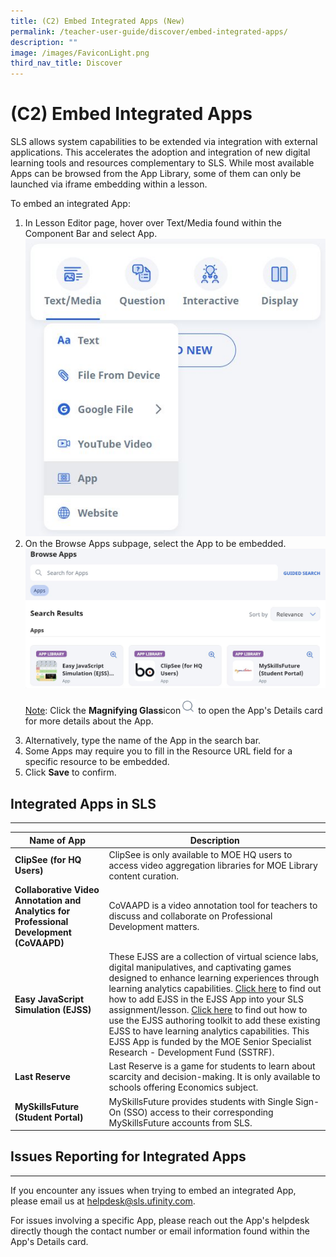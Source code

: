 ```yaml
---
title: (C2) Embed Integrated Apps (New)
permalink: /teacher-user-guide/discover/embed-integrated-apps/
description: ""
image: /images/FaviconLight.png
third_nav_title: Discover
---
```

<h1 class="page-title">(C2) Embed Integrated Apps</h1>
<p>SLS allows system capabilities to be extended via integration with external applications. This accelerates the adoption and integration of new digital learning tools and resources complementary to SLS. While most available Apps can be browsed from the App Library, some of them can only be launched via iframe embedding within a lesson.</p>
<p>To embed an integrated App:</p>
<ol>
<li>In Lesson Editor page, hover over Text/Media found within the Component Bar and select App.</li>
<a target="_blank" href="/images/2Teacher/d-apps1.JPG"><img alt="Apps" src="/images/2Teacher/d-apps1.JPG"></a>
<li>On the Browse Apps subpage, select the App to be embedded.</li>
<a target="_blank" href="/images/2Teacher/d-apps2.JPG"><img alt="Apps" src="/images/2Teacher/d-apps2.JPG"></a>
<p><u>Note</u>: Click the <strong>Magnifying Glass</strong>icon<img src="/images/Icons/Search.svg" style="width:1.5rem; display: inline;"> to open the App's Details card for more details about the App.</p>
<li>Alternatively, type the name of the App in the search bar.</li>
<li>Some Apps may require you to fill in the Resource URL field for a specific resource to be embedded.</li>
<li>Click <strong>Save</strong> to confirm.</li>
</ol>
<!--
<a href="/images/2Teacher/D-Apps1.png" target="_blank"><img src="/images/2Teacher/D-Apps1.png" alt="Apps"></a>
-->
<h2>Integrated Apps in SLS</h2>
<hr>
<table>
<thead>
<tr>
<th>Name of App</th>
<th>Description</th>
</tr>
</thead>
<tbody>
<tr>
</tr>
<tr><td><strong>ClipSee (for HQ Users)</strong></td>
<td>ClipSee is only available to MOE HQ users to access video aggregation libraries for MOE Library content curation.</td></tr>
<tr><td><strong>Collaborative Video Annotation and Analytics for Professional Development (CoVAAPD)</strong></td>
<td>CoVAAPD is a video annotation tool for teachers to discuss and collaborate on Professional Development matters.</td></tr>
<tr><td><strong>Easy JavaScript Simulation (EJSS)</strong></td>
<td>These EJSS are a collection of virtual science labs, digital manipulatives, and captivating games designed to enhance learning experiences through learning analytics capabilities. <a href="https://go.gov.sg/ejss1" target="_blank">Click here</a> to find out how to add EJSS in the EJSS App into your SLS assignment/lesson. <a href="https://go.gov.sg/ejss2" target="_blank">Click here</a> to find out how to use the EJSS authoring toolkit to add these existing EJSS to have learning analytics capabilities. This EJSS App is funded by the MOE Senior Specialist Research - Development Fund (SSTRF).</td></tr>
<tr><td><strong>Last Reserve</strong></td>
<td>Last Reserve is a game for students to learn about scarcity and decision-making. It is only available to schools offering Economics subject.</td></tr>
<tr><td><strong>MySkillsFuture (Student Portal)</strong></td>
<td>MySkillsFuture provides students with Single Sign-On (SSO) access to their corresponding MySkillsFuture accounts from SLS.</td></tr>
</tbody>
</table>
<h2 class="section-title">Issues Reporting for Integrated Apps</h2>
<hr>
<p>If you encounter any issues when trying to embed an integrated App, please&nbsp;email us&nbsp;at <a href="mailto:helpdesk@sls.ufinity.com">helpdesk@sls.ufinity.com</a>.</p>
<p>For issues involving a specific App, please reach out the App's helpdesk directly though the contact number or email information found within the App's Details card.</p>
